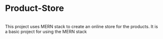 # Product-Store
<br>
This project uses MERN stack to create an online store for the products. It is a basic project for using the MERN stack
<br>
